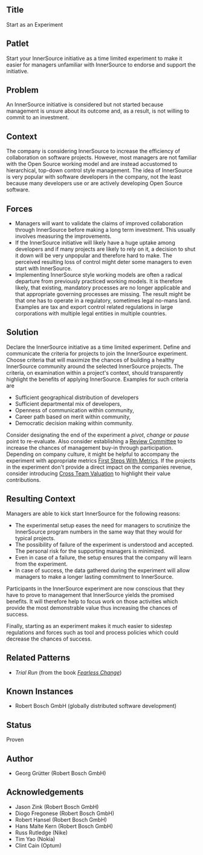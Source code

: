 ## Title

Start as an Experiment

## Patlet

Start your InnerSource initiative as a time limited experiment to make it
easier for managers unfamiliar with InnerSource to endorse and support the
initiative.

## Problem

An InnerSource initiative is considered but not started because management is
unsure about its outcome and, as a result, is not willing to commit to an
investment.

## Context

The company is considering InnerSource to increase the efficiency
of collaboration on software projects. However, most managers are not familiar
with the Open Source working model and are instead accustomed to hierarchical,
top-down control style management. The idea of InnerSource is very popular with
software developers in the company, not the least because many developers use
or are actively developing Open Source software.

## Forces

- Managers will want to validate the claims of improved collaboration through
  InnerSource before making a long term investment. This usually involves
  measuring the improvements.
- If the InnerSource initiative will likely have a huge uptake among developers
  and if many projects are likely to rely on it, a decision to shut it down
  will be very unpopular and therefore hard to make. The perceived resulting
  loss of control might deter some managers to even start with InnerSource.
- Implementing InnerSource style working models are often a radical departure
  from previously practiced working models. It is therefore likely, that
  existing, mandatory processes are no longer applicable and that appropriate
  governing processes are missing. The result might be that one has to operate
  in a regulatory, sometimes legal no-mans land. Examples are tax and export
  control related regulations in large corporations with multiple legal
  entities in multiple countries.

## Solution

Declare the InnerSource initiative as a time limited experiment. Define and
communicate the criteria for projects to join the InnerSource experiment. Choose
criteria that will maximize the chances of building a healthy InnerSource community 
around the selected InnerSource projects. The criteria, on examination within a project's context, 
should transparently highlight the benefits of applying InnerSource. Examples for such criteria are

- Sufficient geographical distribution of developers
- Sufficient departmental mix of developers,
- Openness of communication within community,
- Career path based on merit within community,
- Democratic decision making within community.

Consider designating the end of the experiment a _pivot_, _change_ or _pause_
point to re-evaluate. Also consider establishing a [Review
Committee](review-committee.md) to increase the chances of management buy-in
through participation. Depending on company culture, it might be helpful to
accompany the experiment with appropriate metrics [First Steps With
Metrics](introducing-metrics-in-innersource.md). If the projects in the
experiment don't provide a direct impact on the companies revenue, consider
introducing [Cross Team Valuation](crossteam-project-valuation.md) to highlight
their value contributions.

## Resulting Context

Managers are able to kick start InnerSource for the following reasons:

- The experimental setup eases the need for managers to scrutinize the
  InnerSource program numbers in the same way that they would for typical
  projects.
- The possibility of failure of the experiment is understood and accepted. The
  personal risk for the supporting managers is minimized.
- Even in case of a failure, the setup ensures that the company will learn from
  the experiment.
- In case of success, the data gathered during the experiment will allow
  managers to make a longer lasting commitment to InnerSource.

Participants in the InnerSource experiment are now conscious that they have to 
prove to management that InnerSource yields the promised benefits.
It will therefore help to focus work on those activities which provide the most
demonstrable value thus increasing the chances of success.

Finally, starting as an experiment makes it much easier to sidestep regulations
and forces such as tool and process policies which could decrease the chances
of success.

## Related Patterns

- _Trial Run_ (from the book [_Fearless
  Change_](http://www.fearlesschangepatterns.com/))

## Known Instances

- Robert Bosch GmbH (globally distributed software development)

## Status

Proven

## Author

- Georg Grütter (Robert Bosch GmbH)

## Acknowledgements

- Jason Zink (Robert Bosch GmbH)
- Diogo Fregonese (Robert Bosch GmbH)
- Robert Hansel (Robert Bosch GmbH)
- Hans Malte Kern (Robert Bosch GmbH)
- Russ Rutledge (Nike)
- Tim Yao (Nokia)
- Clint Cain (Optum)
